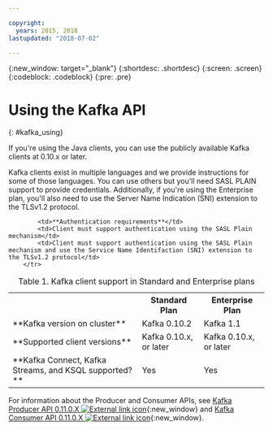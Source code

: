 ```yaml
---

copyright:
  years: 2015, 2018
lastupdated: "2018-07-02"

---
```


{:new_window: target="_blank"}
{:shortdesc: .shortdesc}
{:screen: .screen}
{:codeblock: .codeblock}
{:pre: .pre}

# Using the Kafka API
{: #kafka_using}

If you're using the Java clients, you can use the publicly available Kafka clients at 0.10.x or later. 

Kafka clients exist in multiple languages and we provide instructions for some of those languages. You can use others but you'll need SASL PLAIN support to provide credentials. Additionally, if you're using the Enterprise plan, you'll also need to use the Server Name Indication (SNI) extension to the TLSv1.2 protocol.

<table>
    <caption>Table 1. Kafka client support in Standard and Enterprise plans</caption>
      <tr>
	        <th></th>
		    <th>Standard Plan</th>
		    <th>Enterprise Plan</th>
        </tr>
	  		<tr>
			<td>**Kafka version on cluster**</td>
			<td>Kafka 0.10.2</td>
			<td>Kafka 1.1</td>
		</tr>
	  		<tr>
			<td>**Supported client versions**</td>
			<td>Kafka 0.10.x, or later</td>
			<td>Kafka 0.10.x, or later</td>
		</tr>
		<tr>
			<td>**Kafka Connect, Kafka Streams, and KSQL supported? **</td>
			<td>Yes</td>
			<td>Yes</td>
		</tr>

			<td>**Authentication requirements**</td>
			<td>Client must support authentication using the SASL Plain mechanism</td>
			<td>Client must support authentication using the SASL Plain mechanism and use the Service Name Identifaction (SNI) extension to the TLSv1.2 protocol</td>
		</tr>

</table>

For information about the Producer and Consumer APIs, see 
[Kafka Producer API 0.11.0.X ![External link icon](../../icons/launch-glyph.svg "External link icon")](http://kafka.apache.org/0110/javadoc/index.html?org/apache/kafka/clients/producer/KafkaProducer.html){:new_window} and 
[Kafka Consumer API 0.11.0.X ![External link icon](../../icons/launch-glyph.svg "External link icon")](http://kafka.apache.org/0110/javadoc/index.html?org/apache/kafka/clients/consumer/KafkaConsumer.html){:new_window}. 

